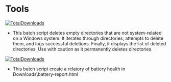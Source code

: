 # Tools
[![TotalDownloads](https://img.shields.io/github/downloads/Eyezuhk/Tools/EmptyDirCleaner.bat.svg?color=brightgreen)](https://github.com/Eyezuhk/Tools/releases/download/v1.0/EmptyDirCleaner.bat)

- This batch script deletes empty directories that are not system-related on a Windows system. It iterates through directories, attempts to delete them, and logs successful deletions. Finally, it displays the list of deleted directories. Use with caution as it permanently deletes directories.


[![TotalDownloads](https://img.shields.io/github/downloads/Eyezuhk/Tools/Battery-report.bat.svg?color=brightgreen)](https://github.com/Eyezuhk/Tools/releases/download/v1.0/Battery-report.bat)

- This batch script create a relatory of battery health in Downloads\battery-report.html
